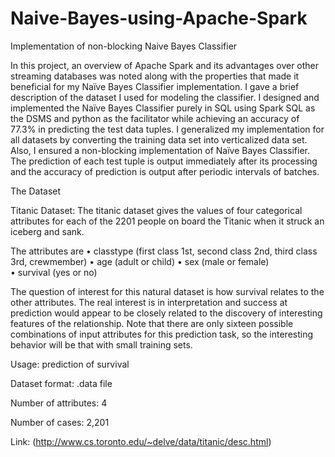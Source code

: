 # Naive-Bayes-using-Apache-Spark
Implementation of non-blocking Naive Bayes Classifier

In this project, an overview of Apache Spark and its advantages over other streaming databases was noted along with the properties that made it beneficial for my Naïve Bayes Classifier implementation. I gave a brief description of the dataset I used for modeling the classifier. I designed and implemented the Naïve Bayes Classifier purely in SQL using Spark SQL as the DSMS and python as the facilitator while achieving an accuracy of 77.3% in predicting the test data tuples.
I generalized my implementation for all datasets by converting the training data set into verticalized data set. Also, I ensured a non-blocking implementation of Naïve Bayes Classifier. The prediction of each test tuple is output immediately after its processing and the accuracy of prediction is output after periodic intervals of batches. 

The Dataset

Titanic Dataset: The titanic dataset gives the values of four categorical attributes for each of the 2201 people on board the Titanic when it struck an iceberg and sank. 

The attributes are 
•	classtype (first class 1st, second class 2nd, third class 3rd, crewmember) 
•	age (adult or child)
•	sex (male or female)  
•	survival (yes or no)

The question of interest for this natural dataset is how survival relates to the other attributes. The real interest is in interpretation and success at prediction would appear to be closely related to the discovery of interesting features of the relationship. Note that there are only sixteen possible combinations of input attributes for this prediction task, so the interesting behavior will be that with small training sets.

Usage: prediction of survival

Dataset format: .data file

Number of attributes: 4

Number of cases: 2,201


Link: (http://www.cs.toronto.edu/~delve/data/titanic/desc.html)
